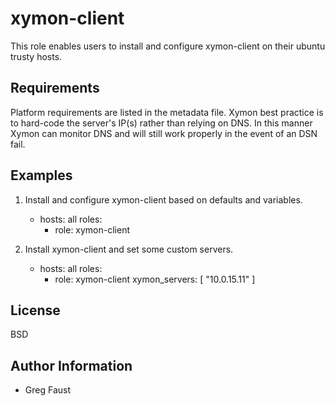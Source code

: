 xymon-client
===

This role enables users to install and configure xymon-client on their ubuntu
trusty hosts.

Requirements
------------

Platform requirements are listed in the metadata file.  Xymon best practice is
to hard-code the server's IP(s) rather than relying on DNS.  In this manner
Xymon can monitor DNS and will still work properly in the event of an DSN fail.

Examples
--------

1) Install and configure xymon-client based on defaults and variables.

	- hosts: all
	  roles:
	    - role: xymon-client

2) Install xymon-client and set some custom servers.

	- hosts: all
	  roles:
	    - role: xymon-client
              xymon_servers: [ "10.0.15.11" ]

License
-------

BSD

Author Information
------------------

- Greg Faust
